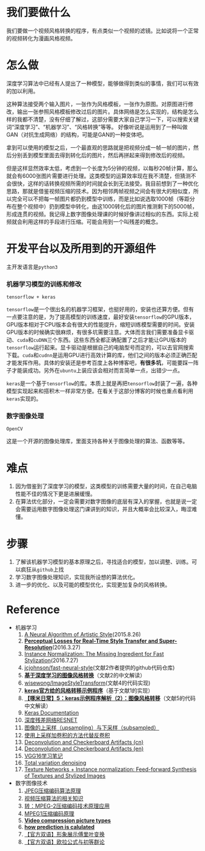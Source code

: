 # 我们要做什么

我们要做一个视频风格转换的程序，有点类似一个视频的滤镜。比如说将一个正常的视频转化为漫画风格视频。



# 怎么做

深度学习算法中已经有人提出了一种模型，能够做得到类似的事情，我们可以有效的加以利用。

这种算法接受两个输入图片，一张作为风格模板，一张作为原图。对原图进行修改，输出一张参照风格模板修改过后的图片。具体网络是怎么实现的，结构是怎么样的我都不清楚，没有仔细了解过，这部分需要大家自己学习一下，可以搜索关键词“深度学习”、“机器学习”、“风格转换”等等。 好像听说是运用到了一种叫做GAN（对抗生成网络）的结构，可能是GAN的一种变体吧。

拿到可以使用的模型之后，一个最直观的思路就是把视频分成一帧一帧的图片，然后分别丢到模型里面去得到转化后的图片，然后再拼起来得到修改后的视频。

但是这样显然效率太低，考虑到一个长度为5分钟的视频，以每秒20帧计算，那么就会有6000张图片需要进行处理。这类模型的运算效率现在我不清楚，但猜测不会很快，这样的话转换视频所需的时间就会长到无法接受。我目前想到了一种优化思路，那就是借鉴视频压缩的技术。因为相邻两帧视频之间会有很大的相似度，所以完全可以不把每一帧图片都扔到模型中训练，而是比如说选取1000帧（等距分布在整个视频中）扔到模型中转化，由这1000转化后的图片推测剩下的5000帧，形成连贯的视频。我记得上数字图像处理课的时候好像讲过相似的东西。实际上视频就会利用这样的手段进行压缩。可能会用到一个叫残差的概念。



# 开发平台以及所用到的开源组件

主开发语言是`python3`

### 机器学习模型的训练和修改

`tensorflow + keras`

`tensorflow`是一个很出名的机器学习框架，也挺好用的，安装也还算方便。但有一点要注意的是，为了提高模型的训练速度，最好安装`tensorflow`的GPU版本，GPU版本相对于CPU版本会有很大的性能提升，缩短训练模型需要的时间。安装GPU版本的时候确实很麻烦，有很多坑需要注意。大体而言我们需要准备显卡驱动、`cuda`和`cuDNN`三个东西。这些东西全都正确配置了之后才能让GPU版本的`tensorflow`运行起来。显卡驱动是根据自己的电脑型号而定的，可以去官网搜索下载。`cuda`和`cudnn`是运用GPU进行高效计算的库，他们之间的版本必须正确匹配才能发挥作用。具体的安装还是参考百度上各种博客吧，**有很多坑**，可能要踩一阵子才能装成功。另外在`ubuntu`上装应该会相对而言简单一点，出错少一点。

`keras`是一个基于`tensorflow`的库。本质上就是再把`tensorflow`封装了一遍，各种模型实现起来和搭积木一样非常方便。在看关于这部分博客的时候也重点看利用`keras`实现的。

### 数字图像处理

`OpenCV`

这是一个开源的图像处理库，里面支持各种关于图像处理的算法、函数等等。

# 难点

1. 因为借鉴到了深度学习的模型，这类模型的训练需要大量的时间，在自己电脑性能不佳的情况下更是进展缓慢。
2. 在算法优化部分，一定会需要对数字图像的底层有深入的掌握，也就是说一定会需要运用数字图像处理这门课讲到的知识，并且大概率会比较深入，晦涩难懂。



#  步骤

1. 了解该机器学习模型的基本原理之后，寻找适合的模型，加以调整、训练。可以疯狂从`github`上找
2. 学习数字图像处理知识，实现我所设想的算法优化。
3. 进一步的优化、以及可能的模型优化，实现更加复杂的风格转换。



# Reference

- 机器学习
  1. [A Neural Algorithm of Artistic Style](https://arxiv.org/abs/1508.06576)(2015.8.26)
  2. **[Perceptual Losses for Real-Time Style Transfer and Super-Resolution](https://arxiv.org/abs/1603.08155)**(2016.3.27)
  3. [Instance Normalization: The Missing Ingredient for Fast Stylization](https://arxiv.org/abs/1607.08022)(2016.7.27)
  4. [jcjohnson/fast-neural-style](https://github.com/jcjohnson/fast-neural-style)(文献2作者提供的github代码仓库)
    5. **[基于深度学习的图像风格转换](https://blog.csdn.net/u013805360/article/details/73543229)**（文献2的中文解读）
    6. [wisewong/ImageStyleTransform](https://github.com/wisewong/ImageStyleTransform)(文献4的代码实现)
    7. **[keras官方给的风格转移示例程序](https://github.com/keras-team/keras/blob/master/examples/neural_style_transfer.py)**（基于文献1的实现）
    8. **[【啄米日常】5：keras示例程序解析（2）：图像风格转移](https://zhuanlan.zhihu.com/p/23479658)**（文献5的代码中文解读）
  9. [Keras Documentation](https://keras.io/)
  10. [深度残差网络RESNET](https://blog.csdn.net/qq_31050167/article/details/79161077)
  11. [图像的上采样（upsampling）与下采样（subsampled）](https://blog.csdn.net/stf1065716904/article/details/78450997)
  12. [使用上采样加卷积的方法代替反卷积](https://blog.csdn.net/MOOLLLLLLLLLLL/article/details/80221613?utm_source=blogkpcl4)
  13. [Deconvolution and Checkerboard Artifacts (cn)](https://www.jianshu.com/p/36ff39344de5)
  14. [Deconvolution and Checkerboard Artifacts (en)](https://distill.pub/2016/deconv-checkerboard/)
  15. [VGG16学习笔记](https://blog.csdn.net/dta0502/article/details/79654931)
  16. [Total variation denoising](https://en.wikipedia.org/wiki/Total_variation_denoising)
  17. [Texture Networks + Instance normalization: Feed-forward Synthesis of Textures and Stylized Images](https://github.com/DmitryUlyanov/texture_nets)
- 数字图像技术
  1. [JPEG压缩编码算法原理](https://blog.csdn.net/u013752202/article/details/78551592)
  2. [视频压缩算法的相关知识](https://www.cnblogs.com/mengfanrong/p/3827052.html?tdsourcetag=s_pctim_aiomsg)
  3. [转：MPEG-2压缩编码技术原理应用](https://www.cnblogs.com/xkfz007/articles/2615192.html?tdsourcetag=s_pctim_aiomsg)
  4. [MPEG1压缩编码原理](http://blog.chinaunix.net/uid-31409925-id-5754943.html)
  5. **[Video compression picture types](https://en.wikipedia.org/wiki/Video_compression_picture_types)**
  6. **[how prediction is calulated](https://softwareengineering.stackexchange.com/questions/165872/what-are-mpeg-i-p-and-b-frames)**
    7. [【官方双语】形象展示傅里叶变换](https://www.bilibili.com/video/av19141078?from=search&seid=11382747690788550091)
  8. [【官方双语】欧拉公式与初等群论](https://www.bilibili.com/video/av11339177)

